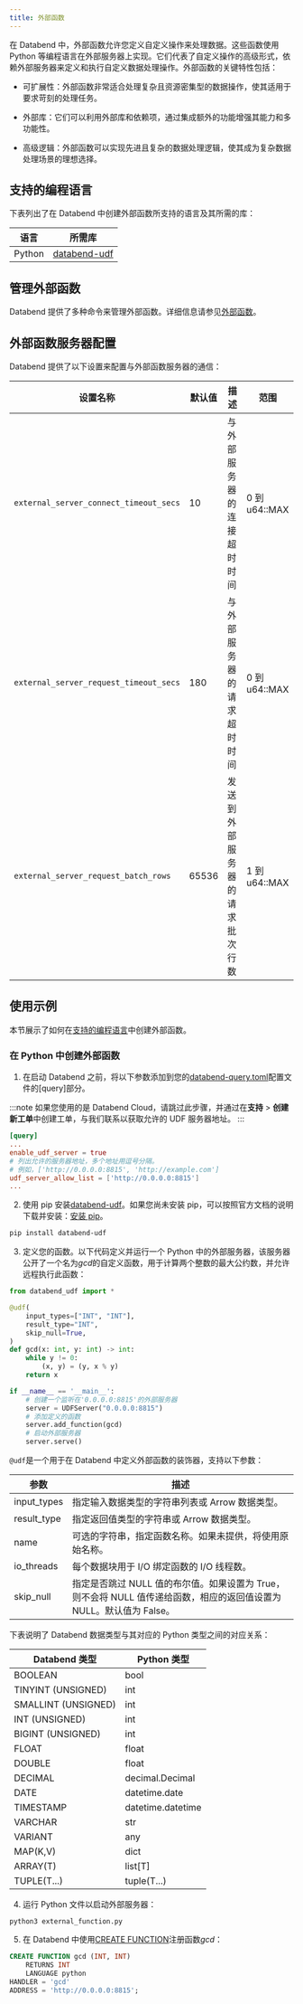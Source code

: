 ```yaml
---
title: 外部函数
---
```


在 Databend 中，外部函数允许您定义自定义操作来处理数据。这些函数使用 Python 等编程语言在外部服务器上实现。它们代表了自定义操作的高级形式，依赖外部服务器来定义和执行自定义数据处理操作。外部函数的关键特性包括：

- 可扩展性：外部函数非常适合处理复杂且资源密集型的数据操作，使其适用于要求苛刻的处理任务。

- 外部库：它们可以利用外部库和依赖项，通过集成额外的功能增强其能力和多功能性。

- 高级逻辑：外部函数可以实现先进且复杂的数据处理逻辑，使其成为复杂数据处理场景的理想选择。

## 支持的编程语言

下表列出了在 Databend 中创建外部函数所支持的语言及其所需的库：

| 语言   | 所需库                                                |
| ------ | ----------------------------------------------------- |
| Python | [databend-udf](https://pypi.org/project/databend-udf) |

## 管理外部函数

Databend 提供了多种命令来管理外部函数。详细信息请参见[外部函数](/sql/sql-commands/ddl/external-function/)。

## 外部函数服务器配置

Databend 提供了以下设置来配置与外部函数服务器的通信：

| 设置名称                               | 默认值 | 描述                           | 范围          |
| -------------------------------------- | ------ | ------------------------------ | ------------- |
| `external_server_connect_timeout_secs` | 10     | 与外部服务器的连接超时时间     | 0 到 u64::MAX |
| `external_server_request_timeout_secs` | 180    | 与外部服务器的请求超时时间     | 0 到 u64::MAX |
| `external_server_request_batch_rows`   | 65536  | 发送到外部服务器的请求批次行数 | 1 到 u64::MAX |

## 使用示例

本节展示了如何在[支持的编程语言](#支持的编程语言)中创建外部函数。

### 在 Python 中创建外部函数

1. 在启动 Databend 之前，将以下参数添加到您的[databend-query.toml](https://github.com/datafuselabs/databend/blob/main/scripts/distribution/configs/databend-query.toml)配置文件的[query]部分。

:::note
如果您使用的是 Databend Cloud，请跳过此步骤，并通过在**支持** > **创建新工单**中创建工单，与我们联系以获取允许的 UDF 服务器地址。
:::

```toml title='databend-query.toml'
[query]
...
enable_udf_server = true
# 列出允许的服务器地址，多个地址用逗号分隔。
# 例如，['http://0.0.0.0:8815', 'http://example.com']
udf_server_allow_list = ['http://0.0.0.0:8815']
...
```

2. 使用 pip 安装[databend-udf](https://pypi.org/project/databend-udf)。如果您尚未安装 pip，可以按照官方文档的说明下载并安装：[安装 pip](https://pip.pypa.io/en/stable/installation/)。

```bash
pip install databend-udf
```

3. 定义您的函数。以下代码定义并运行一个 Python 中的外部服务器，该服务器公开了一个名为*gcd*的自定义函数，用于计算两个整数的最大公约数，并允许远程执行此函数：

```python title='external_function.py'
from databend_udf import *

@udf(
    input_types=["INT", "INT"],
    result_type="INT",
    skip_null=True,
)
def gcd(x: int, y: int) -> int:
    while y != 0:
        (x, y) = (y, x % y)
    return x

if __name__ == '__main__':
    # 创建一个监听在'0.0.0.0:8815'的外部服务器
    server = UDFServer("0.0.0.0:8815")
    # 添加定义的函数
    server.add_function(gcd)
    # 启动外部服务器
    server.serve()
```

`@udf`是一个用于在 Databend 中定义外部函数的装饰器，支持以下参数：

| 参数        | 描述                                                                                                                 |
| ----------- | -------------------------------------------------------------------------------------------------------------------- |
| input_types | 指定输入数据类型的字符串列表或 Arrow 数据类型。                                                                      |
| result_type | 指定返回值类型的字符串或 Arrow 数据类型。                                                                            |
| name        | 可选的字符串，指定函数名称。如果未提供，将使用原始名称。                                                             |
| io_threads  | 每个数据块用于 I/O 绑定函数的 I/O 线程数。                                                                           |
| skip_null   | 指定是否跳过 NULL 值的布尔值。如果设置为 True，则不会将 NULL 值传递给函数，相应的返回值设置为 NULL。默认值为 False。 |

下表说明了 Databend 数据类型与其对应的 Python 类型之间的对应关系：

| Databend 类型       | Python 类型       |
| ------------------- | ----------------- |
| BOOLEAN             | bool              |
| TINYINT (UNSIGNED)  | int               |
| SMALLINT (UNSIGNED) | int               |
| INT (UNSIGNED)      | int               |
| BIGINT (UNSIGNED)   | int               |
| FLOAT               | float             |
| DOUBLE              | float             |
| DECIMAL             | decimal.Decimal   |
| DATE                | datetime.date     |
| TIMESTAMP           | datetime.datetime |
| VARCHAR             | str               |
| VARIANT             | any               |
| MAP(K,V)            | dict              |
| ARRAY(T)            | list[T]           |
| TUPLE(T...)         | tuple(T...)       |

4. 运行 Python 文件以启动外部服务器：

```shell
python3 external_function.py
```

5. 在 Databend 中使用[CREATE FUNCTION](/sql/sql-commands/ddl/external-function/)注册函数*gcd*：

```sql
CREATE FUNCTION gcd (INT, INT)
    RETURNS INT
    LANGUAGE python
HANDLER = 'gcd'
ADDRESS = 'http://0.0.0.0:8815';
```
